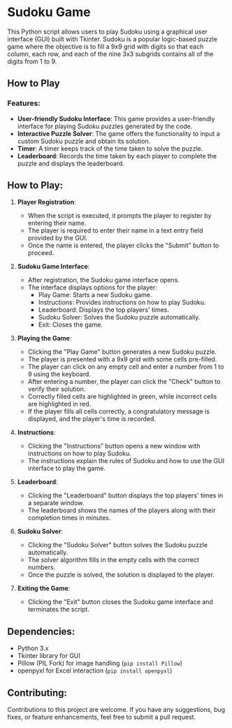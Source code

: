 # Sudoku Game

This Python script allows users to play Sudoku using a graphical user interface (GUI) built with Tkinter. Sudoku is a popular logic-based puzzle game where the objective is to fill a 9x9 grid with digits so that each column, each row, and each of the nine 3x3 subgrids contains all of the digits from 1 to 9.

## How to Play

### Features:

- **User-friendly Sudoku Interface**: This game provides a user-friendly interface for playing Sudoku puzzles generated by the code.
- **Interactive Puzzle Solver**: The game offers the functionality to input a custom Sudoku puzzle and obtain its solution.
- **Timer**: A timer keeps track of the time taken to solve the puzzle.
- **Leaderboard**: Records the time taken by each player to complete the puzzle and displays the leaderboard.

## How to Play:

1. **Player Registration**:
   - When the script is executed, it prompts the player to register by entering their name.
   - The player is required to enter their name in a text entry field provided by the GUI.
   - Once the name is entered, the player clicks the "Submit" button to proceed.

2. **Sudoku Game Interface**:
   - After registration, the Sudoku game interface opens.
   - The interface displays options for the player:
     - Play Game: Starts a new Sudoku game.
     - Instructions: Provides instructions on how to play Sudoku.
     - Leaderboard: Displays the top players' times.
     - Sudoku Solver: Solves the Sudoku puzzle automatically.
     - Exit: Closes the game.

3. **Playing the Game**:
   - Clicking the "Play Game" button generates a new Sudoku puzzle.
   - The player is presented with a 9x9 grid with some cells pre-filled.
   - The player can click on any empty cell and enter a number from 1 to 9 using the keyboard.
   - After entering a number, the player can click the "Check" button to verify their solution.
   - Correctly filled cells are highlighted in green, while incorrect cells are highlighted in red.
   - If the player fills all cells correctly, a congratulatory message is displayed, and the player's time is recorded.

4. **Instructions**:
   - Clicking the "Instructions" button opens a new window with instructions on how to play Sudoku.
   - The instructions explain the rules of Sudoku and how to use the GUI interface to play the game.

5. **Leaderboard**:
   - Clicking the "Leaderboard" button displays the top players' times in a separate window.
   - The leaderboard shows the names of the players along with their completion times in minutes.

6. **Sudoku Solver**:
   - Clicking the "Sudoku Solver" button solves the Sudoku puzzle automatically.
   - The solver algorithm fills in the empty cells with the correct numbers.
   - Once the puzzle is solved, the solution is displayed to the player.

7. **Exiting the Game**:
   - Clicking the "Exit" button closes the Sudoku game interface and terminates the script.

## Dependencies:

- Python 3.x
- Tkinter library for GUI
- Pillow (PIL Fork) for image handling (`pip install Pillow`)
- openpyxl for Excel interaction (`pip install openpyxl`)

## Contributing:

Contributions to this project are welcome. If you have any suggestions, bug fixes, or feature enhancements, feel free to submit a pull request.

